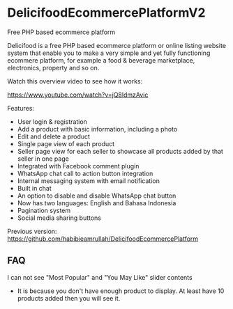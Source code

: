 # DelicifoodEcommercePlatformV2
Free PHP based ecommerce platform

Delicifood is a free PHP based ecommerce platform or online listing website system that enable you to make a very simple and yet fully functioning ecommere platform, for example a food & beverage marketplace, electronics, property and so on.

Watch this overview video to see how it works: 

https://www.youtube.com/watch?v=jQ8ldmzAvic

Features:
- User login & registration
- Add a product with basic information, including a photo
- Edit and delete a product
- Single page view of each product
- Seller page view for each seller to showcase all products added by that seller in one page
- Integrated with Facebook comment plugin
- WhatsApp chat call to action button integration
- Internal messaging system with email notification
- Built in chat
- An option to disable and disable WhatsApp chat button
- Now has two languages: English and Bahasa Indonesia
- Pagination system
- Social media sharing buttons

Previous version: https://github.com/habibieamrullah/DelicifoodEcommercePlatform

## FAQ
I can not see "Most Popular" and "You May Like" slider contents
- It is because you don't have enough product to display. At least have 10 products added then you will see it.
